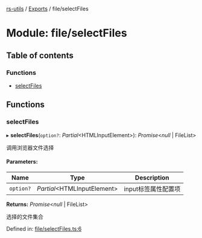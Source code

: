 [rs-utils](../README.md) / [Exports](../modules.md) / file/selectFiles

# Module: file/selectFiles

## Table of contents

### Functions

- [selectFiles](file_selectfiles.md#selectfiles)

## Functions

### selectFiles

▸ **selectFiles**(`option?`: *Partial*<HTMLInputElement\>): *Promise*<*null* \| FileList\>

调用浏览器文件选择

#### Parameters:

Name | Type | Description |
------ | ------ | ------ |
`option?` | *Partial*<HTMLInputElement\> | input标签属性配置项   |

**Returns:** *Promise*<*null* \| FileList\>

选择的文件集合

Defined in: [file/selectFiles.ts:6](https://github.com/HanZhaorz/rs-utils/blob/b14f015/src/file/selectFiles.ts#L6)
